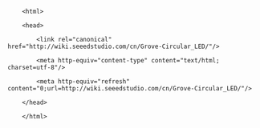<!DOCTYPE html>
        <html>
        <head>
            <link rel="canonical" href="http://wiki.seeedstudio.com/cn/Grove-Circular_LED/"/>
            <meta http-equiv="content-type" content="text/html; charset=utf-8"/>
            <meta http-equiv="refresh" content="0;url=http://wiki.seeedstudio.com/cn/Grove-Circular_LED/"/>
        </head>
        </html>